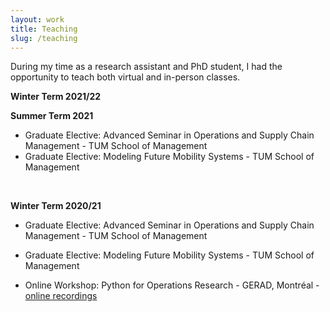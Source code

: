 ```yaml
---
layout: work
title: Teaching
slug: /teaching
---
```


During my time as a research assistant and PhD student, I had the opportunity to teach both virtual and in-person classes.

**Winter Term 2021/22**
<br />

**Summer Term 2021**

* Graduate Elective: Advanced Seminar in Operations and Supply Chain Management - TUM School of Management
* Graduate Elective: Modeling Future Mobility Systems - TUM School of Management

<br />

**Winter Term 2020/21**

* Graduate Elective: Advanced Seminar in Operations and Supply Chain Management - TUM School of Management
* Graduate Elective: Modeling Future Mobility Systems - TUM School of Management

* Online Workshop: Python for Operations Research - GERAD, Montréal - [online recordings](https://www.youtube.com/watch?v=MD2KSd4M68M&list=PLV_P5YiB-jct6AHc_bGBoQZ3dMRmBOAaV)

<br />
